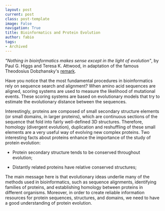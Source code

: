 ```yaml
---
layout: post
current: post
class: post-template
image: False
navigation: True
title: Bioinformatics and Protein Evolution
author: fabio
tags:
- Archived
---
```


*"Nothing in bioinformatics makes sense except in the light of evolution"*, by Paul G. Higgs and Teresa K. Attwood, in adaptation of the famous Theodosius Dobzhansky's [remark](http://en.wikipedia.org/wiki/Nothing_in_Biology_Makes_Sense_Except_in_the_Light_of_Evolution).

Have you notice that the most fundamental procedures in bioinformatics rely on sequence search and alignment? When amino acid sequences are aligned, scoring systems are used to measure the likelihood of mutational events. These scoring systems are based on evolutionary models that try to estimate the evolutionary distance between the sequences.

Interestingly, proteins are composed of small secondary structure elements (or small domains, in larger proteins), which are continuous sections of the sequence that fold into fairly well-defined 3D structures. Therefore, homology (divergent evolution), duplication and reshuffling of these small elements are a very useful way of evolving new complex proteins. Two interesting facts about proteins enhance the importance of the study of protein evolution:

* Protein secondary structure tends to be conserved throughout evolution;

* Distantly related proteins have relative conserved structures;

The main message here is that evolutionary ideas underlie many of the methods used in bioinformatics, such as sequence alignments, identifying families of proteins, and establishing homology between proteins in different organisms. Moreover, in order to create reliable information resources for protein sequences, structures, and domains, we need to have a good understanding of protein evolution.
 

